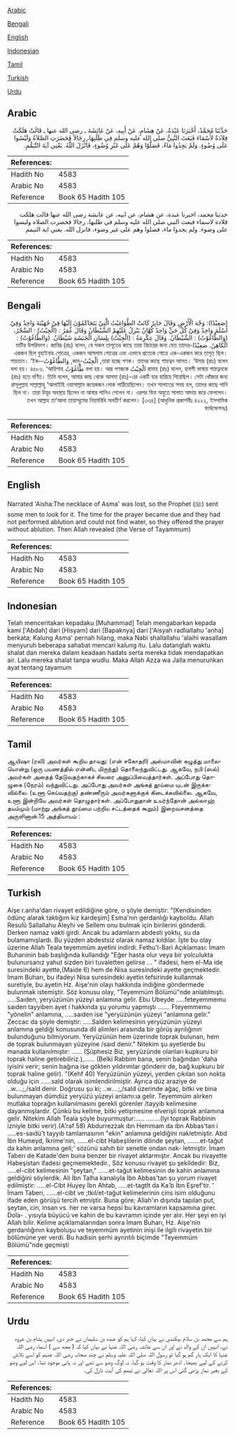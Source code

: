 [Arabic](#arabic)

[Bengali](#bengali)

[English](#english)

[Indonesian](#indonesian)

[Tamil](#tamil)

[Turkish](#turkish)

[Urdu](#urdu)

## Arabic


<div dir="rtl" lang="ar" style={{fontSize:'larger',backgroundColor:'#f8f9fa',padding:20}}>
حَدَّثَنَا مُحَمَّدٌ، أَخْبَرَنَا عَبْدَةُ، عَنْ هِشَامٍ، عَنْ أَبِيهِ، عَنْ عَائِشَةَ ـ رضى الله عنها ـ قَالَتْ هَلَكَتْ قِلاَدَةٌ لأَسْمَاءَ فَبَعَثَ النَّبِيُّ صلى الله عليه وسلم فِي طَلَبِهَا، رِجَالاً فَحَضَرَتِ الصَّلاَةُ وَلَيْسُوا عَلَى وُضُوءٍ‏.‏ وَلَمْ يَجِدُوا مَاءً، فَصَلَّوْا وَهُمْ عَلَى غَيْرِ وُضُوءٍ، فَأَنْزَلَ اللَّهُ‏.‏ يَعْنِي آيَةَ التَّيَمُّمِ‏.‏
</div>
<div style={{backgroundColor:'#f8f9fa',padding:20, marginBottom: 10}}><table> <thead> <tr> <th>References:</th> <th></th> </tr> </thead> <tbody><tr><td>Hadith No</td><td>4583</td></tr><tr><td>Arabic No</td><td>4583</td></tr><tr><td>Reference</td><td>Book 65 Hadith 105</td></tr></tbody></table></div>


<div dir="rtl" lang="ar" style={{fontSize:'larger',backgroundColor:'#f8f9fa',padding:20}}>
حدثنا محمد، اخبرنا عبدة، عن هشام، عن ابيه، عن عايشة رضى الله عنها قالت هلكت قلادة لاسماء فبعث النبي صلى الله عليه وسلم في طلبها، رجالا فحضرت الصلاة وليسوا على وضوء. ولم يجدوا ماء، فصلوا وهم على غير وضوء، فانزل الله. يعني اية التيمم
</div>
<div style={{backgroundColor:'#f8f9fa',padding:20, marginBottom: 10}}><table> <thead> <tr> <th>References:</th> <th></th> </tr> </thead> <tbody><tr><td>Hadith No</td><td>4583</td></tr><tr><td>Arabic No</td><td>4583</td></tr><tr><td>Reference</td><td>Book 65 Hadith 105</td></tr></tbody></table></div>

## Bengali


<div dir="rtl" lang="bn" style={{fontSize:'larger',backgroundColor:'#f8f9fa',padding:20}}>
(صَعِيْدًا): وَجْهَ الْأَرْضِ وَقَالَ جَابِرٌ كَانَتْ الطَّوَاغِيْتُ الَّتِيْ يَتَحَاكَمُوْنَ إِلَيْهَا فِيْ جُهَيْنَةَ وَاحِدٌ وَفِيْ أَسْلَمَ وَاحِدٌ وَفِيْ كُلِّ حَيٍّ وَاحِدٌ كُهَّانٌ يَنْزِلُ عَلَيْهِمْ الشَّيْطَانُ وَقَالَ عُمَرُ : (الْجِبْتُ) : السِّحْرُ، (وَالطَّاغُوْتُ) : الشَّيْطَانُ. وَقَالَ عِكْرِمَةُ : (الْجِبْتُ) بِلِسَانِ الْحَبَشَةِ شَيْطَانٌ. (وَالطَّاغُوْتُ) : الْكَاهِنُ. صَعِيْدًا-মাটির উপরিভাগ। জাবির (রাঃ) বলেন, যে সকল তাগূতের কাছে তারা বিচারের জন্য যেত তাদের একজন ছিল বুহাইনাহ গোত্রের, একজন আসলাম গোত্রের এবং এভাবে প্রত্যেক গোত্রে এক-একজন করে তাগূত ছিল। তারা হচ্ছে গণক। তাদের কাছে শায়ত্বন আসত। ‘উমার (রাঃ) বলেন, الْجِبْتُ-জাদু, وَالطَّاغُوْتُ-শায়তান। ‘ইকরামাহ (রাঃ) বলেন, হাবশী ভাষায় শায়ত্বনকে الْجِبْتُ বলা হয়। আর গণককে طَّاغُوْتُ বলা হয়। ৪৫৮৩. ‘আয়িশাহ (রাঃ) হতে বর্ণিত। তিনি বলেন, আমার কাছ থেকে আসমা (রাঃ)-এর একটি হার হারিয়ে গিয়েছিল। সেটা খোঁজার জন্য রাসূলুল্লাহ সাল্লাল্লাহু ‘আলাইহি ওয়াসাল্লাম কয়েকজন লোক পাঠিয়েছিলেন। তখন সালাতের সময় হল, তাদের কাছে পানি ছিল না। তারা উযূর অবস্থায় ছিলেন না আবার পানিও পেলেন না। এরপর বিনা অযুতে সালাত আদায় করে ফেললেন। তখন আল্লাহ তা‘আলা তায়াম্মুমের নিয়মবিধি অবতীর্ণ করলেন। [৩৩৪] (আধুনিক প্রকাশনীঃ ৪২২২, ইসলামিক ফাউন্ডেশনঃ)
</div>
<div style={{backgroundColor:'#f8f9fa',padding:20, marginBottom: 10}}><table> <thead> <tr> <th>References:</th> <th></th> </tr> </thead> <tbody><tr><td>Hadith No</td><td>4583</td></tr><tr><td>Arabic No</td><td>4583</td></tr><tr><td>Reference</td><td>Book 65 Hadith 105</td></tr></tbody></table></div>

## English


<div dir="ltr" lang="en" style={{fontSize:'larger',backgroundColor:'#f8f9fa',padding:20}}>
Narrated 'Aisha:The necklace of Asma' was lost, so the Prophet (ﷺ) sent some men to look for it. The time for the prayer became due and they had not performed ablution and could not find water, so they offered the prayer without ablution. Then Allah revealed (the Verse of Tayammum)
</div>
<div style={{backgroundColor:'#f8f9fa',padding:20, marginBottom: 10}}><table> <thead> <tr> <th>References:</th> <th></th> </tr> </thead> <tbody><tr><td>Hadith No</td><td>4583</td></tr><tr><td>Arabic No</td><td>4583</td></tr><tr><td>Reference</td><td>Book 65 Hadith 105</td></tr></tbody></table></div>

## Indonesian


<div dir="ltr" lang="id" style={{fontSize:'larger',backgroundColor:'#f8f9fa',padding:20}}>
Telah menceritakan kepadaku [Muhammad] Telah mengabarkan kepada kami ['Abdah] dari [Hisyam] dari [Bapaknya] dari ['Aisyah radliallahu 'anha] berkata; Kalung Asma' pernah hilang, maka Nabi shallallahu 'alaihi wasallam menyuruh beberapa sahabat mencari kalung itu. Lalu datanglah waktu shalat dan mereka dalam keadaan hadats serta mereka tidak mendapatkan air. Lalu mereka shalat tanpa wudlu. Maka Allah Azza wa Jalla menurunkan ayat tentang tayamum
</div>
<div style={{backgroundColor:'#f8f9fa',padding:20, marginBottom: 10}}><table> <thead> <tr> <th>References:</th> <th></th> </tr> </thead> <tbody><tr><td>Hadith No</td><td>4583</td></tr><tr><td>Arabic No</td><td>4583</td></tr><tr><td>Reference</td><td>Book 65 Hadith 105</td></tr></tbody></table></div>

## Tamil


<div dir="ltr" lang="ta" style={{fontSize:'larger',backgroundColor:'#f8f9fa',padding:20}}>
ஆயிஷா (ரலி) அவர்கள் கூறிய தாவது: (என் சகோதரி) அஸ்மாவின் கழுத்து மாலையொன்று (ஒரு பயணத்தில் என்னிட மிருந்து) தொலைந்துவிட்டது. ஆகவே, நபி (ஸல்) அவர்கள் அதைத் தேடுவதற்காகச் சிலரை அனுப்பிவைத்தார்கள். அப்போது தொழுகை (நேரம்) வந்துவிட்டது. அப்போது அவர்கள் அங்கத் தூய்மை யுடன் இருக்கவில்லை. (உளூ செய்வதற்கு) தண்ணீரும் அவர்களுக்குக் கிடைக்கவில்லை. ஆகவே, உளூ இன்றியே அவர்கள் தொழுதார்கள். அப்போதுதான் உயர்ந்தோன் அல்லாஹ் தயம்மும் (மாற்று அங்கத் தூய்மை பற்றிய சட்டத்தைக் கூறும்) இறைவசனத்தை அருளினான்.15 அத்தியாயம் :
</div>
<div style={{backgroundColor:'#f8f9fa',padding:20, marginBottom: 10}}><table> <thead> <tr> <th>References:</th> <th></th> </tr> </thead> <tbody><tr><td>Hadith No</td><td>4583</td></tr><tr><td>Arabic No</td><td>4583</td></tr><tr><td>Reference</td><td>Book 65 Hadith 105</td></tr></tbody></table></div>

## Turkish


<div dir="ltr" lang="tr" style={{fontSize:'larger',backgroundColor:'#f8f9fa',padding:20}}>
Aişe r.anha'dan rivayet edildiğine göre, o şöyle demiştir: "[Kendisinden ödünç alarak taktığım kız kardeşim] Esma'nın gerdanlığı kayboldu. Allah Resulü Sallallahu Aleyhi ve Sellem onu bulmak için birilerini gönderdi. Derken namaz vakti girdi. Ancak bu adamların abdesti yoktu, su da bulamamışlardı. Bu yüzden abdestsiz olarak namaz kıldılar. İşte bu olay üzerine Allah Teala teyemmüm ayetini indirdi. Fethu'l-Bari Açıklaması: İmam Buharıinin bab başlığında kullandığı "Eğer hasta olur veya bir yolculukta bulunursanız yahut sizden biri tuvaletten gelirse ... " ifadesi, hem el-Ma ide suresindeki ayette,(Maide 6) hem de Nisa suresindeki ayette geçmektedir. İmam Buharı, bu ifadeyi Nisa suresindeki ayetin tefsirinde kullanmak suretiyle, bu ayetin Hz. Aişe'nin olayı hakkında indiğine göndermede bulunmak istemiştir. Söz konusu olay, "Teyemmüm Bölümü"nde anlatılmıştı. .....Saıden, yeryüzünün yüzeyi anlamına gelir. Ebu Ubeyde .....feteyemmemu saıden tayyiben ayet i hakkında şu yorumu yapmıştı ....... Fteyemmemu "yönelin" anlamına, .....saıden ise "yeryüzünün yüzeyi "anlamına gelir." Zeccac da şöyle demiştir: .....Salden kelimesinin yeryüzünün yüzeyi anlamına geldiği konusunda dil alimleri arasında bir görüş ayrılığının bulunduğunu bilmiyorum. Yeryüzünün hem üzerinde toprak bulunan, hem de toprak bulunmayan yüzeyine /saıd denir." Nitekim şu ayetlerde bu manada kullanılmıştır: ...... (Şüphesiz Biz, yeryüzünde olanları kupkuru bir toprak haline getirebiliriz.),...... (Belki Rabbim bana, senin bağından 'daha iyisini verir; senin bağına ise gökten yıldırımlar gönderir de, bağ kupkuru bir toprak haline gelir). "(Kehf 40) Yeryüzünün yüzeyi, yerden çıkılan son nokta olduğu için ......sald olarak isimlendirilmiştir. Ayrıca düz araziye de ..w....;,/sald denir. Doğrusu şu ki; ..w....;,/sald üzerinde ağaç, bitki ve bina bulunmayan dümdüz yeryüzü yüzeyi anlamı:ıa gelir. Teyemmüm alırken mutlaka toprağın kullanılmasını gerekli görenler /tayyib kelimesine dayanmışlardır. Çünkü bu kelime, bitki yetişmesine elverişli toprak anlamına gelir. Nitekim Allah Teala şöyle buyurmuştur:..... ........(lyi toprak Rabbinin izniyle bitki verir).(A'raf 58) Abdurrezzak ıbn Hemmam da ıbn Abbas'tan i .....es-saıdü't tayyıb tamlamasının "ekin" anlamına geldiğini nakletmiştir. Abd İbn Humeyd, İkrime'nin, ......el-cibt Habeşlilerin dilinde şeytan, .......et-tağut da kahin anlamına geli;' sözünü sahıh bir senetle ondan nak- letmiştir. İmam Taberı de Katade'den buna benzer bir rivayet aktarmıştır. Ancak bu rivayette Habeşistan ifadesi geçmemektedir., Söz konusu rivayet şu şekildedir: Biz, .....el-cibt kelimesinin "şeytan," ......et-tağut kelimesinin de kahin anlamına geldiğini söylerdik. Ali İbn Talha kanalıyla İbn Abbas'tan şu yorum rivayet edilmiştir: .....el-Cibt Huyey İbn Ahtab, .....et-tagtlt da Ka'b İbn Eşref'tir. ' İmam Taberı, ......el-cibt ve ;tkıl/et-tağut kelimelerinin cins isim olduğunu ifade eden görüşü tercih etmiştir. Buna göre; Allah'ın dışında tapılan put, şeytan, cin, insan vs. her ne varsa hepsi bu kavramların kapsamına girer. Dola- . yısıyla büyücü ve kahin de bu kavramın içinde yer alır. Her şeyi en iyi Allah bilir. Kelime açıklamalarından sonra İmam Buharı, Hz. Aişe'nin gerdanlığının kayboluşu ve teyemmüm ayetinin inişi ile ilgili rivayetin bir bölümüne yer verdi. Bu hadisin şerhi ayrıntılı biçimde "Teyemmüm Bölümü"nde geçmişti
</div>
<div style={{backgroundColor:'#f8f9fa',padding:20, marginBottom: 10}}><table> <thead> <tr> <th>References:</th> <th></th> </tr> </thead> <tbody><tr><td>Hadith No</td><td>4583</td></tr><tr><td>Arabic No</td><td>4583</td></tr><tr><td>Reference</td><td>Book 65 Hadith 105</td></tr></tbody></table></div>

## Urdu


<div dir="rtl" lang="ur" style={{fontSize:'larger',backgroundColor:'#f8f9fa',padding:20}}>
ہم سے محمد بن سلام بیکندی نے بیان کیا، کہا ہم کو عبدہ بن سلیمان نے خبر دی، انہیں ہشام بن عروہ نے، انہیں ان کے والد نے اور ان سے عائشہ رضی اللہ عنہا نے بیان کیا کہ ( مجھ سے ) اسماء رضی اللہ عنہا کا ایک ہار گم ہو گیا تو رسول اللہ صلی اللہ علیہ وسلم نے چند صحابہ رضی اللہ عنہم کو اسے تلاش کرنے کے لیے بھیجا۔ ادھر نماز کا وقت ہو گیا، نہ لوگ وضو سے تھے اور نہ پانی موجود تھا۔ اس لیے وضو کے بغیر نماز پڑھی گئی اس پر اللہ تعالیٰ نے تیمم کی آیت نازل کی۔
</div>
<div style={{backgroundColor:'#f8f9fa',padding:20, marginBottom: 10}}><table> <thead> <tr> <th>References:</th> <th></th> </tr> </thead> <tbody><tr><td>Hadith No</td><td>4583</td></tr><tr><td>Arabic No</td><td>4583</td></tr><tr><td>Reference</td><td>Book 65 Hadith 105</td></tr></tbody></table></div>